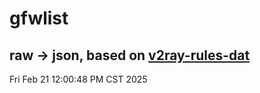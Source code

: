 # gfwlist
## raw -> json, based on [v2ray-rules-dat](https://github.com/Loyalsoldier/v2ray-rules-dat)
Fri Feb 21 12:00:48 PM CST 2025

